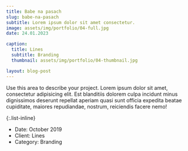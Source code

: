 ```yaml
---
title: Babe na pasach
slug: babe-na-pasach
subtitle: Lorem ipsum dolor sit amet consectetur.
image: assets/img/portfolio/04-full.jpg
date: 24.01.2023 

caption:
  title: Lines
  subtitle: Branding
  thumbnail: assets/img/portfolio/04-thumbnail.jpg

layout: blog-post
---
```

Use this area to describe your project. Lorem ipsum dolor sit amet, consectetur adipisicing elit. Est blanditiis dolorem culpa incidunt minus dignissimos deserunt repellat aperiam quasi sunt officia expedita beatae cupiditate, maiores repudiandae, nostrum, reiciendis facere nemo!

{:.list-inline}
- Date: October 2019
- Client: Lines
- Category: Branding

